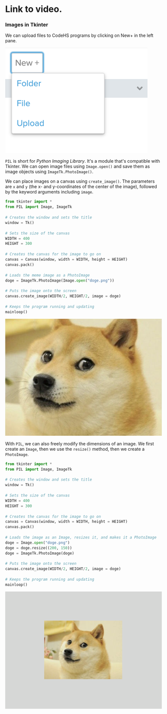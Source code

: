 # Link to video.

### Images in Tkinter

We can upload files to CodeHS programs by clicking on New+ in the left pane.

![](../Images/new_upload.png)

`PIL` is short for *Python Imaging Library*. It's a module that's compatible with Tkinter. We can open image files using `Image.open()` and save them as image objects using `ImageTk.PhotoImage()`.

We can place images on a canvas using `create_image()`. The parameters are `x` and `y` (the x- and y-coordinates of the center of the image), followed by the keyword arguments including `image`.

```python
from tkinter import *
from PIL import Image, ImageTk

# Creates the window and sets the title
window = Tk()

# Sets the size of the canvas
WIDTH = 400
HEIGHT = 300

# Creates the canvas for the image to go on
canvas = Canvas(window, width = WIDTH, height = HEIGHT)
canvas.pack()

# Loads the meme image as a PhotoImage
doge = ImageTk.PhotoImage(Image.open("doge.png"))

# Puts the image onto the screen
canvas.create_image(WIDTH/2, HEIGHT/2, image = doge)

# Keeps the program running and updating
mainloop()
```

![](../Images/tk_doge_no_resize.png)

With `PIL`, we can also freely modify the dimensions of an image. We first create an `Image`, then we use the `resize()` method, then we create a `PhotoImage`.

```python
from tkinter import *
from PIL import Image, ImageTk

# Creates the window and sets the title
window = Tk()

# Sets the size of the canvas
WIDTH = 400
HEIGHT = 300

# Creates the canvas for the image to go on
canvas = Canvas(window, width = WIDTH, height = HEIGHT)
canvas.pack()

# Loads the image as an Image, resizes it, and makes it a PhotoImage
doge = Image.open("doge.png")
doge = doge.resize((200, 150))
doge = ImageTk.PhotoImage(doge)

# Puts the image onto the screen
canvas.create_image(WIDTH/2, HEIGHT/2, image = doge)

# Keeps the program running and updating
mainloop()
```

![](../Images/tk_doge_resize.png)
